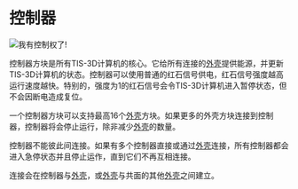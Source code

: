 # 控制器
![我有控制权了!](item:tis3d:controller)

控制器方块是所有TIS-3D计算机的核心。它给所有连接的[外壳](casing.md)提供能源，并更新TIS-3D计算机的状态。控制器可以使用普通的红石信号供电，红石信号强度越高运行速度越快。特别的，强度为1的红石信号会令TIS-3D计算机进入暂停状态，但不会因断电造成复位。

一个控制器方块可以支持最高16个[外壳](casing.md)方块。如果更多的外壳方块连接到控制器，控制器将会停止运行，除非减少[外壳](casing.md)的数量。

控制器不能彼此间连接。如果有多个控制器直接或通过[外壳](casing.md)连接，所有控制器都会进入急停状态并且停止运作，直到它们不再互相连接。

连接会在控制器与[外壳](casing.md)，或[外壳](casing.md)与共面的其他[外壳](casing.md)之间建立。
